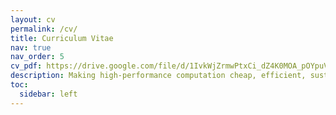 ```yaml
---
layout: cv
permalink: /cv/
title: Curriculum Vitae
nav: true
nav_order: 5
cv_pdf: https://drive.google.com/file/d/1IvkWjZrmwPtxCi_dZ4K0MOA_pOYpuVPp/view?usp=sharing # you can also use external links here
description: Making high-performance computation cheap, efficient, sustainable and accessible.
toc:
  sidebar: left
---
```

